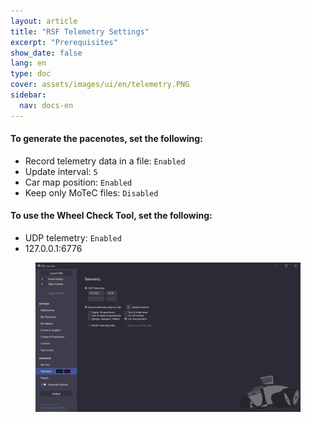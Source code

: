 ```yaml
---
layout: article
title: "RSF Telemetry Settings"
excerpt: "Prerequisites"
show_date: false
lang: en
type: doc
cover: assets/images/ui/en/telemetry.PNG
sidebar:
  nav: docs-en
---
```


#### To generate the pacenotes, set the following:

- Record telemetry data in a file: `Enabled`
- Update interval: `5`
- Car map position: `Enabled`
- Keep only MoTeC files: `Disabled`

#### To use the **Wheel Check Tool**, set the following:

- UDP telemetry: `Enabled`
- 127.0.0.1:6776


<div class="cell cell--12 cell--md-6">
  <figure>
    <a data-gallery href="/assets/images/ui/en/telemetry.png">
      <img src="/assets/images/ui/en/telemetry.png" style="display: block; margin: 0 auto; max-width: 100%;" alt="Fenêtre principale" />
    </a>
  </figure>
</div>